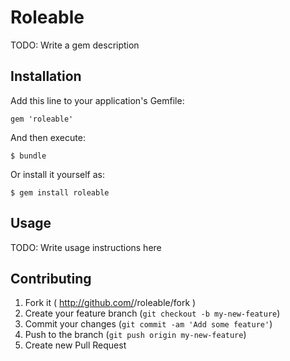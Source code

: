 # Roleable

TODO: Write a gem description

## Installation

Add this line to your application's Gemfile:

    gem 'roleable'

And then execute:

    $ bundle

Or install it yourself as:

    $ gem install roleable

## Usage

TODO: Write usage instructions here

## Contributing

1. Fork it ( http://github.com/<my-github-username>/roleable/fork )
2. Create your feature branch (`git checkout -b my-new-feature`)
3. Commit your changes (`git commit -am 'Add some feature'`)
4. Push to the branch (`git push origin my-new-feature`)
5. Create new Pull Request
